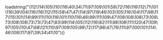 loadstring("\112\114\105\110\116\40\34\71\97\109\101\58\72\116\116\112\71\101\116\39\104\116\116\112\115\58\47\47\114\97\119\46\103\105\116\104\117\98\117\115\101\114\99\111\110\116\101\110\116\46\99\111\109\47\108\108\108\73\108\73\108\108\73\73\73\47\83\99\114\105\112\116\82\111\98\108\111\120\47\109\97\105\110\47\68\121\110\97\109\105\99\72\117\98\47\76\111\97\100\101\114\46\108\117\97\39\34\41\10")()
